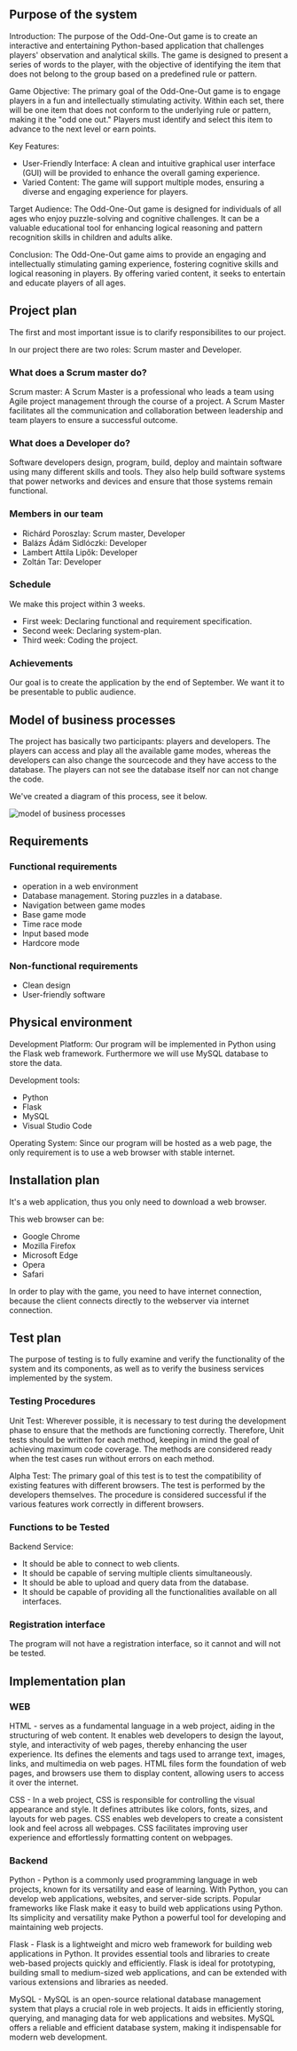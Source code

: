 ## Purpose of the system

Introduction:
The purpose of the Odd-One-Out game is to create an interactive and entertaining Python-based application that challenges players' observation and analytical skills. The game is designed to present a series of words to the player, with the objective of identifying the item that does not belong to the group based on a predefined rule or pattern.

Game Objective:
The primary goal of the Odd-One-Out game is to engage players in a fun and intellectually stimulating activity.
Within each set, there will be one item that does not conform to the underlying rule or pattern, making it the "odd one out." Players must identify and select this item to advance to the next level or earn points.

Key Features:
- User-Friendly Interface: A clean and intuitive graphical user interface (GUI) will be provided to enhance the overall gaming experience.
- Varied Content: The game will support multiple modes, ensuring a diverse and engaging experience for players.

Target Audience:
The Odd-One-Out game is designed for individuals of all ages who enjoy puzzle-solving and cognitive challenges. It can be a valuable educational tool for enhancing logical reasoning and pattern recognition skills in children and adults alike.

Conclusion:
The Odd-One-Out game aims to provide an engaging and intellectually stimulating gaming experience, fostering cognitive skills and logical reasoning in players. By offering varied content, it seeks to entertain and educate players of all ages.

## Project plan

The first and most important issue is to clarify responsibilites to our project.

In our project there are two roles: Scrum master and Developer.

### What does a Scrum master do?

Scrum master: A Scrum Master is a professional who leads a team using Agile project management through the course of a project. A Scrum Master facilitates all the communication and collaboration between leadership and team players to ensure a successful outcome.

### What does a Developer do?

Software developers design, program, build, deploy and maintain software using many different skills and tools. They also help build software systems that power networks and devices and ensure that those systems remain functional.

### Members in our team

- Richárd Poroszlay: Scrum master, Developer
- Balázs Ádám Sidlóczki: Developer
- Lambert Attila Lipők: Developer
- Zoltán Tar: Developer

### Schedule

We make this project within 3 weeks.

- First week: Declaring functional and requirement specification.
- Second week: Declaring system-plan.
- Third week: Coding the project.

### Achievements

Our goal is to create the application by the end of September. We want it to be presentable to public audience.

## Model of business processes

The project has basically two participants: players and developers.
The players can access and play all the available game modes, whereas the developers can also change the sourcecode and they have access to the database.
The players can not see the database itself nor can not change the code.

We've created a diagram of this process, see it below.

![model of business processes](../res/model-of-business-processes.png)

## Requirements

### Functional requirements

- operation in a web environment
- Database management. Storing puzzles in a database.
- Navigation between game modes
- Base game mode
- Time race mode
- Input based mode
- Hardcore mode

### Non-functional requirements

- Clean design
- User-friendly software

## Physical environment

Development Platform: Our program will be implemented in Python using the Flask web framework. Furthermore we will use MySQL database to store the data.

Development tools:
- Python
- Flask
- MySQL
- Visual Studio Code

Operating System: Since our program will be hosted as a web page, the only requirement is to use a web browser with stable internet.

## Installation plan

It's a web application, thus you only need to download a web browser.

This web browser can be:
- Google Chrome
- Mozilla Firefox
- Microsoft Edge
- Opera
- Safari

In order to play with the game, you need to have internet connection, because the client connects directly to the webserver via internet connection.

## Test plan

The purpose of testing is to fully examine and verify the functionality of the system and its components,
as well as to verify the business services implemented by the system.

### Testing Procedures

Unit Test:
Wherever possible, it is necessary to test during the development phase to ensure that the methods are functioning correctly. 
Therefore, Unit tests should be written for each method, keeping in mind the goal of achieving maximum code coverage. 
The methods are considered ready when the test cases run without errors on each method.

Alpha Test:
The primary goal of this test is to test the compatibility of existing features with different browsers. 
The test is performed by the developers themselves.
The procedure is considered successful if the various features work correctly in different browsers.

### Functions to be Tested

Backend Service:
- It should be able to connect to web clients.
- It should be capable of serving multiple clients simultaneously.
- It should be able to upload and query data from the database.
- It should be capable of providing all the functionalities available on all interfaces.

### Registration interface

The program will not have a registration interface, so it cannot and will not be tested.


## Implementation plan

### WEB

HTML - serves as a fundamental language in a web project, aiding in the structuring of web content.
It enables web developers to design the layout, style, and interactivity of web pages, thereby enhancing the user experience.
Its defines the elements and tags used to arrange text, images, links, and multimedia on web pages.
HTML files form the foundation of web pages, and browsers use them to display content, allowing users to access it over the internet.

CSS - In a web project, CSS is responsible for controlling the visual appearance and style.
It defines attributes like colors, fonts, sizes, and layouts for web pages.
CSS enables web developers to create a consistent look and feel across all webpages.
CSS facilitates improving user experience and effortlessly formatting content on webpages.

### Backend

Python - Python is a commonly used programming language in web projects, known for its versatility and ease of learning.
With Python, you can develop web applications, websites, and server-side scripts.
Popular frameworks like Flask make it easy to build web applications using Python.
Its simplicity and versatility make Python a powerful tool for developing and maintaining web projects.

Flask - Flask is a lightweight and micro web framework for building web applications in Python.
It provides essential tools and libraries to create web-based projects quickly and efficiently.
Flask is ideal for prototyping, building small to medium-sized web applications, and can be extended with various extensions and libraries as needed.

MySQL - MySQL is an open-source relational database management system that plays a crucial role in web projects.
It aids in efficiently storing, querying, and managing data for web applications and websites.
MySQL offers a reliable and efficient database system, making it indispensable for modern web development.